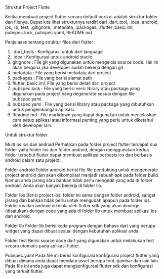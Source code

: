 
Struktur Project Flutte

Ketika membuat project flutter secara default berikut adalah struktur folder dan 
filenya. Dapat kita lihat strukturnya terdiri dari .dart_tool, .idea, android, ios, lib, test, 
.gitignore, .metadata, .packages, .flutter_basic.iml, pubspec.lock, pubspec.yaml, 
README.md.

Penjelasan tentang struktur files dari flutter :
1. .dart_tools : Konfigurasi untuk dart language
2. .idea : Konfigurasi untuk android studio
3. gitignore : File git yang digunakan untuk mengelola source code. Hal ini akan 
berguna jika developer sudah bekerja dengan git.
4. metadata : File yang berisi metadata dari project
5. packages : File yang berisi alamat path
6. flutter_basic.iml: File yang berisi detail dari project.
7. pubspec.lock : File yang berisi versi library atau package yang digunakan pada 
project yang degenerate sesuai dengan file pubspec.yaml.
8. pubspec.yaml : File yang berisi library atau package yang dibutuhkan untuk 
pengembangan aplikasi.
9. Readme.md : File markdown yang dapat digunakan untuk menjelaskan cara setup
aplikasi atau informasi penting yang perlu untuk diketahui oleh 
developer lain.


Untuk struktur folder

Multi os ios dan android
Perhatikan pada folder project flutter terdapat dua folder yaitu folder ios dan folder 
android, dengan menggunakan kedua folder tersebut flutter dapat membuat aplikasi berbasis 
ios dan berbasis android dalam satu project.

Folder android
Folder android berisi file file pendukung untuk mengenerate project android dan akan 
dikompilasi menjadi sebuah apk pada folder build. Namun anda jarang atau bahkan tidak 
perlu mengedit yang ada di folder android. Anda akan banyak bekerja di folder lib.

Folder ios
Berisi project ios, folder ini sama dengan folder android, sangat jarang dan bahkan 
tidak perlu untuk mengubah apapun pada folder ios. Folder ios dan android dikelola oleh 
flutter sdk yang akan dimerge (disatukan) dengan code yang ada di folder lib untuk membuat 
aplikasi ios dan android.

Folder lib
Folder lib berisi kode program dengan bahasa dart yang berupa widget yang dapat 
dibuat sesuai dengan kebutuhan aplikasi anda.

Folder test
Berisi source code dart yang digunakan untuk melakukan test secara otomatis pada 
aplikasi flutter.

Pubspec.yaml
Pada file ini berisi konfigurasi konfigurasi project flutter yang dibuat dimana anda 
dapat mendata asset berupa font, gambar dan lain lain. Pada file ini anda juga dapat 
mengkonfigurasi flutter sdk dan konfigurasi yang terkait flutter.
